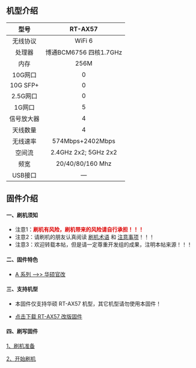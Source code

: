 ## 机型介绍

| 型号 | RT-AX57 |
|:--:|:--:|
| 无线协议 | WiFi 6 | 
| 处理器 | 博通BCM6756 四核1.7GHz | 
| 内存 | 256M | 
| 10G网口 | 0 | 
| 10G SFP+ | 0 | 
| 2.5G网口 | 0 | 
| 1G网口 | 5 | 
| 信号放大器 | 4 | 
| 天线数量 | 4 | 
| 无线速率 | 574Mbps+2402Mbps | 
| 空间流 | 2.4GHz 2x2; 5GHz 2x2 | 
| 频宽 | 20/40/80/160 Mhz | 
| USB接口 | — | 

## 固件介绍
#### 一、刷机须知
* 注意1：**<font color="#dd0000">刷机有风险，刷机带来的风险请自行承担！！！</font><br />**
* 注意2：请刷机的朋友认真阅读 [刷机术语](/zh/guide/asus/flash/flash_info.html) 和 [注意事项](/zh/guide/asus/flash/flash_matter.html)！！！
* 注意3：欢迎转载本帖，但是请一定尊重开发组的成果，注明本帖来源！！！

#### 二、固件特色
* [A 系列 ——>> 华硕官改](/zh/guide/asus/firmware-a.md)

#### 三、支持机型
* 本固件仅支持华硕 RT-AX57 机型，其它机型请勿使用本固件！

* [点击下载 RT-AX57 改版固件](https://www.asusgo.com/firmware/download?devicename=rt-ax57&firmware=asus_official)

#### 四、刷写固件

[1、刷机准备](/zh/guide/asus/flash/flash_prepare.html) 

[2、开始刷机](/zh/guide/asus/flash/flash_start.html) 